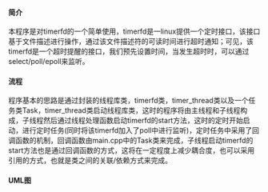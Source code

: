 #### 简介
本程序是对timerfd的一个简单使用，timerfd是一linux提供一个定时接口，该接口基于文件描述进行操作，通过该文件描述符的可读时间进行超时通知；可见，该timerfd是一个超时提醒的接口，我们预先设置时间，当发生超时时，可以通过select/poll/epoll来监听。
#### 流程
程序基本的思路是通过封装的线程库类，timerfd类，timer_thread类以及一个任务类Task，timer_thread类启动线程库类，这时的程序将由主线程和子线程构成，子线程然后通过线程处理函数启动timerfd的start方法，这时的定时开始启动，进行定时任务(同时将该timerfd加入了poll中进行监听)，定时任务中采用了回调函数的机制，回调函数由main.cpp中的Task类来完成，子线程启动timerfd的start方法也是通过回调函数的方式，这将在一定程度上减少耦合度，也可以采用引用的方式，也就是类之间的关联/依赖方式来完成。
#### UML图


